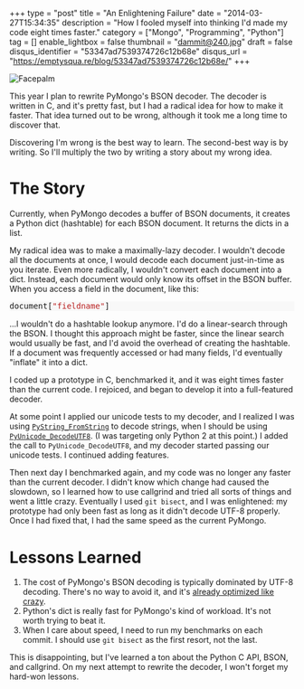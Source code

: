 +++
type = "post"
title = "An Enlightening Failure"
date = "2014-03-27T15:34:35"
description = "How I fooled myself into thinking I'd made my code eight times faster."
category = ["Mongo", "Programming", "Python"]
tag = []
enable_lightbox = false
thumbnail = "dammit@240.jpg"
draft = false
disqus_identifier = "53347ad7539374726c12b68e"
disqus_url = "https://emptysqua.re/blog/53347ad7539374726c12b68e/"
+++

<p><img style="display:block; margin-left:auto; margin-right:auto;" src="dammit.jpg" alt="Facepalm" title="Facepalm" /></p>
<p>This year I plan to rewrite PyMongo's BSON decoder. The decoder is written in C, and it's pretty fast, but I had a radical idea for how to make it faster. That idea turned out to be wrong, although it took me a long time to discover that.</p>
<p>Discovering I'm wrong is the best way to learn. The second-best way is by writing. So I'll multiply the two by writing a story about my wrong idea.</p>
<h1 id="the-story">The Story</h1>
<p>Currently, when PyMongo decodes a buffer of BSON documents, it creates a Python dict (hashtable) for each BSON document. It returns the dicts in a list.</p>
<p>My radical idea was to make a maximally-lazy decoder. I wouldn't decode all the documents at once, I would decode each document just-in-time as you iterate. Even more radically, I wouldn't convert each document into a dict. Instead, each document would only know its offset in the BSON buffer. When you access a field in the document, like this:</p>
<div class="codehilite" style="background: #f8f8f8"><pre style="line-height: 125%">document[<span style="color: #BA2121">&quot;fieldname&quot;</span>]
</pre></div>


<p>...I wouldn't do a hashtable lookup anymore. I'd do a linear-search through the BSON. I thought this approach might be faster, since the linear search would usually be fast, and I'd avoid the overhead of creating the hashtable. If a document was frequently accessed or had many fields, I'd eventually "inflate" it into a dict.</p>
<p>I coded up a prototype in C, benchmarked it, and it was eight times faster than the current code. I rejoiced, and began to develop it into a full-featured decoder.</p>
<p>At some point I applied our unicode tests to my decoder, and I realized I was using <a href="http://docs.python.org/2/c-api/string.html#PyString_FromString"><code>PyString_FromString</code></a> to decode strings, when I should be using <a href="http://docs.python.org/2/c-api/unicode.html#PyUnicode_DecodeUTF8"><code>PyUnicode_DecodeUTF8</code></a>. (I was targeting only Python 2 at this point.) I added the call to <code>PyUnicode_DecodeUTF8</code>, and my decoder started passing our unicode tests. I continued adding features.</p>
<p>Then next day I benchmarked again, and my code was no longer any faster than the current decoder. I didn't know which change had caused the slowdown, so I learned how to use callgrind and tried all sorts of things and went a little crazy. Eventually I used <code>git bisect</code>, and I was enlightened: my prototype had only been fast as long as it didn't decode UTF-8 properly. Once I had fixed that, I had the same speed as the current PyMongo.</p>
<h1 id="lessons-learned">Lessons Learned</h1>
<ol>
<li>The cost of PyMongo's BSON decoding is typically dominated by UTF-8 decoding. There's no way to avoid it, and it's <a href="http://bugs.python.org/issue14738">already optimized like crazy</a>.</li>
<li>Python's dict is really fast for PyMongo's kind of workload. It's not worth trying to beat it.</li>
<li>When I care about speed, I need to run my benchmarks on each commit. I should use <code>git bisect</code> as the first resort, not the last.</li>
</ol>
<p>This is disappointing, but I've learned a ton about the Python C API, BSON, and callgrind. On my next attempt to rewrite the decoder, I won't forget my hard-won lessons.</p>
